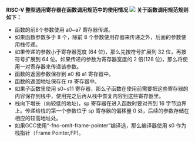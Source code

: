 **RISC-V 整型通用寄存器在函数调用规范中的使用情况**
![](Pasted%20image%2020230926231517.png)
**关于函数调用规范规则如下：**
* 函数的前8个参数使用 a0~a7 寄存器传递。
* 如果函数参数多于 8 个，除前 8 个参数使用存器来传递之外，后面的参数使用栈传递。
* 如果传递的参数小于寄存器宽度 (64 位)，那么先按符号扩展到 32 位，再按符号扩展到 64 位。如果传递的参数为寄存器宽度的 2 倍(128 位)，那么将使用一对寄存器来传递该参数。
* 函数的返回参数保存到 a0 和 a1 寄存器中。
* 函数的返回地址保存在 ra 寄存器中。
* 如果子函数里使用 s0~s11 寄存器，那么子函数在使用前需要把这些寄存器的内容保存到栈中，使用完之后再从栈中恢复内容到这些寄存器里。
* 栈向下增长（向较低的地址)，sp 寄存器在进入函数时要对齐到 16 字节边界上。传递给栈的第一个参数位于 sp 寄存器的偏移量 0 处，后续的参数存储在相应的较高地址处。
* 如果GCC使用“-fno-omit-frame-pointer”编译选，那么编译器使用 s0 作为栈指针（Frame Pointer,FP)。